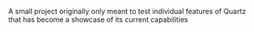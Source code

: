 A small project originally only meant to test individual features of Quartz that has become a showcase of its current capabilities